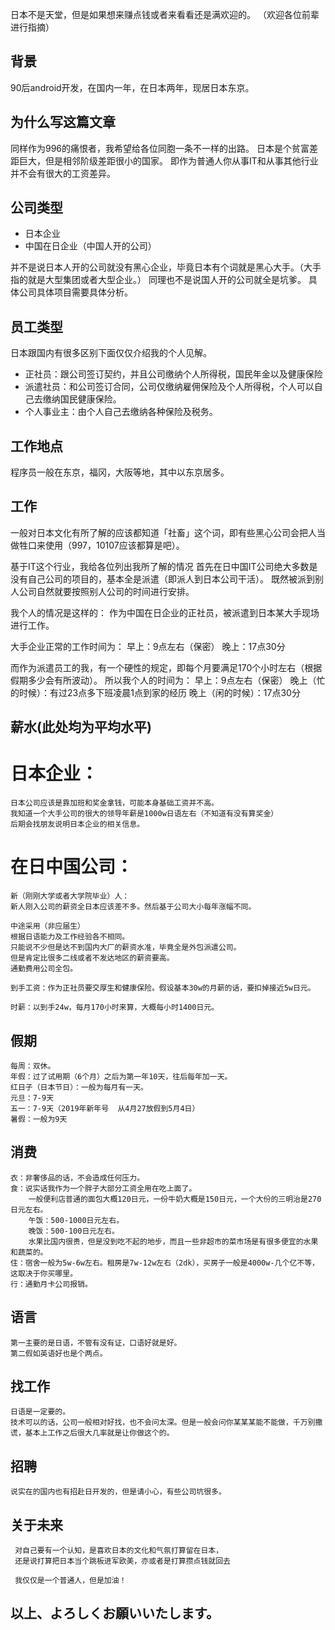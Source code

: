 日本不是天堂，但是如果想来赚点钱或者来看看还是满欢迎的。
（欢迎各位前辈进行指摘）

## 背景
90后android开发，在国内一年，在日本两年，现居日本东京。

## 为什么写这篇文章
同样作为996的痛恨者，我希望给各位同胞一条不一样的出路。
日本是个贫富差距巨大，但是相邻阶级差距很小的国家。
即作为普通人你从事IT和从事其他行业并不会有很大的工资差异。

## 公司类型
* 日本企业
* 中国在日企业（中国人开的公司）

并不是说日本人开的公司就没有黑心企业，毕竟日本有个词就是黑心大手。（大手指的就是大型集团或者大型企业。）
同理也不是说国人开的公司就全是坑爹。
具体公司具体项目需要具体分析。

## 员工类型
日本跟国内有很多区别下面仅仅介绍我的个人见解。
* 正社员：跟公司签订契约，并且公司缴纳个人所得税，国民年金以及健康保险
* 派遣社员：和公司签订合同，公司仅缴纳雇佣保险及个人所得税，个人可以自己去缴纳国民健康保险。
* 个人事业主：由个人自己去缴纳各种保险及税务。

## 工作地点
程序员一般在东京，福冈，大阪等地，其中以东京居多。

## 工作
一般对日本文化有所了解的应该都知道「社畜」这个词，即有些黑心公司会把人当做牲口来使用（997，10107应该都算是吧）。

基于IT这个行业，我给各位列出我所了解的情况
首先在日中国IT公司绝大多数是没有自己公司的项目的，基本全是派遣（即派人到日本公司干活）。
既然被派到别人公司自然就要按照别人公司的时间进行安排。

我个人的情况是这样的：
作为中国在日企业的正社员，被派遣到日本某大手现场进行工作。

大手企业正常的工作时间为：
早上：9点左右（保密）
晚上：17点30分

而作为派遣员工的我，有一个硬性的规定，即每个月要满足170个小时左右（根据假期多少会有所波动）。
所以我个人的时间为：
早上：9点左右（保密）
晚上（忙的时候）：有过23点多下班凌晨1点到家的经历
晚上（闲的时候）：17点30分

## 薪水(此处均为平均水平)
 # 日本企业：
    日本公司应该是靠加班和奖金拿钱，可能本身基础工资并不高。 
    我知道一个大手公司的很大的领导年薪是1000w日语左右（不知道有没有算奖金）
    后期会找朋友说明日本企业的相关信息。
  


 # 在日中国公司：
    新（刚刚大学或者大学院毕业）人：
    新人刚入公司的薪资全日本应该差不多。然后基于公司大小每年涨幅不同。
  
    中途采用（非应届生）
    根据日语能力及工作经验各不相同。
    只能说不少但是达不到国内大厂的薪资水准，毕竟全是外包派遣公司。
    但是肯定比很多二线或者不发达地区的薪资要高。
    通勤费用公司全包。
    
    到手工资：作为正社员要交厚生和健康保险。假设基本30w的月薪的话，要扣掉接近5w日元。
    
    时薪：以到手24w，每月170小时来算，大概每小时1400日元。
    
##  假期
    每周：双休。
    年假：过了试用期（6个月）之后为第一年10天，往后每年加一天。
    红日子（日本节日）：一般为每月有一天。
    元旦：7-9天
    五一：7-9天（2019年新年号  从4月27放假到5月4日）
    暑假：一般为9天

## 消费
    衣：非奢侈品的话，不会造成任何压力。
    食：说实话我作为一个胖子大部分工资全用在吃上面了。
        一般便利店普通的面包大概120日元，一份牛奶大概是150日元，一个大份的三明治是270日元左右。
        午饭：500-1000日元左右。
        晚饭：500-100日元左右。
        水果比国内很贵，但是没到吃不起的地步，而且一些非超市的菜市场是有很多便宜的水果和蔬菜的。
    住：宿舍一般为5w-6w左右。租房是7w-12w左右（2dk），买房子一般是4000w-几个亿不等，这取决于你买哪里。
    行：通勤月卡公司报销。
    
## 语言
    第一主要的是日语，不管有没有证，口语好就是好。
    第二假如英语好也是个两点。
    
## 找工作
    日语是一定要的。
    技术可以的话，公司一般相对好找，也不会问太深。但是一般会问你某某某能不能做，千万别撒谎，基本上工作之后很大几率就是让你做这个的。
    
##  招聘
    说实在的国内也有招赴日开发的，但是请小心，有些公司坑很多。
    
    
   
##  关于未来
     对自己要有一个认知，是喜欢日本的文化和气氛打算留在日本，
     还是说打算把日本当个跳板进军欧美，亦或者是打算攒点钱就回去
     
     我仅仅是一个普通人，但是加油！
     

## 以上、よろしくお願いいたします。

